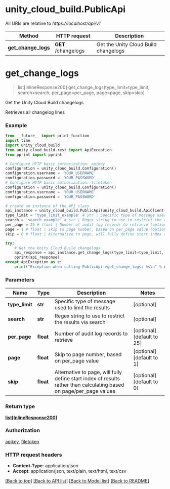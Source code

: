 # unity_cloud_build.PublicApi

All URIs are relative to *https://localhost/api/v1*

Method | HTTP request | Description
------------- | ------------- | -------------
[**get_change_logs**](PublicApi.md#get_change_logs) | **GET** /changelogs | Get the Unity Cloud Build changelogs


# **get_change_logs**
> list[InlineResponse200] get_change_logs(type_limit=type_limit, search=search, per_page=per_page, page=page, skip=skip)

Get the Unity Cloud Build changelogs

Retrieves all changelog lines 

### Example
```python
from __future__ import print_function
import time
import unity_cloud_build
from unity_cloud_build.rest import ApiException
from pprint import pprint

# Configure HTTP basic authorization: apikey
configuration = unity_cloud_build.Configuration()
configuration.username = 'YOUR_USERNAME'
configuration.password = 'YOUR_PASSWORD'
# Configure HTTP basic authorization: filetoken
configuration = unity_cloud_build.Configuration()
configuration.username = 'YOUR_USERNAME'
configuration.password = 'YOUR_PASSWORD'

# create an instance of the API class
api_instance = unity_cloud_build.PublicApi(unity_cloud_build.ApiClient(configuration))
type_limit = 'type_limit_example' # str | Specific type of message used to limit the results (optional)
search = 'search_example' # str | Regex string to use to restrict the results via search (optional)
per_page = 25 # float | Number of audit log records to retrieve (optional) (default to 25)
page = 1 # float | Skip to page number, based on per_page value (optional) (default to 1)
skip = 0 # float | Alternative to page, will fully define start index of results rather than calculating based on page/per_page values (optional) (default to 0)

try:
    # Get the Unity Cloud Build changelogs
    api_response = api_instance.get_change_logs(type_limit=type_limit, search=search, per_page=per_page, page=page, skip=skip)
    pprint(api_response)
except ApiException as e:
    print("Exception when calling PublicApi->get_change_logs: %s\n" % e)
```

### Parameters

Name | Type | Description  | Notes
------------- | ------------- | ------------- | -------------
 **type_limit** | **str**| Specific type of message used to limit the results | [optional] 
 **search** | **str**| Regex string to use to restrict the results via search | [optional] 
 **per_page** | **float**| Number of audit log records to retrieve | [optional] [default to 25]
 **page** | **float**| Skip to page number, based on per_page value | [optional] [default to 1]
 **skip** | **float**| Alternative to page, will fully define start index of results rather than calculating based on page/per_page values | [optional] [default to 0]

### Return type

[**list[InlineResponse200]**](InlineResponse200.md)

### Authorization

[apikey](../README.md#apikey), [filetoken](../README.md#filetoken)

### HTTP request headers

 - **Content-Type**: application/json
 - **Accept**: application/json, text/plain, text/html, text/csv

[[Back to top]](#) [[Back to API list]](../README.md#documentation-for-api-endpoints) [[Back to Model list]](../README.md#documentation-for-models) [[Back to README]](../README.md)

